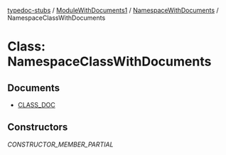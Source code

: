 [typedoc-stubs](../../../../README.md) / [ModuleWithDocuments1](../../../README.md) / [NamespaceWithDocuments](../README.md) / NamespaceClassWithDocuments

# Class: NamespaceClassWithDocuments

## Documents

- [CLASS\_DOC](documents/CLASS_DOC.md)

## Constructors

_CONSTRUCTOR_MEMBER_PARTIAL_
